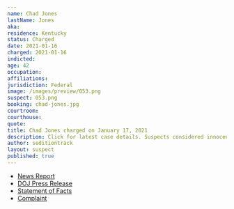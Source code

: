 ```yaml
---
name: Chad Jones
lastName: Jones
aka:
residence: Kentucky
status: Charged
date: 2021-01-16
charged: 2021-01-16
indicted:
age: 42
occupation:
affiliations:
jurisdiction: Federal
image: /images/preview/053.png
suspect: 053.png
booking: chad-jones.jpg
courtroom:
courthouse:
quote:
title: Chad Jones charged on January 17, 2021
description: Click for latest case details. Suspects considered innocent until proven guilty.
author: seditiontrack
layout: suspect
published: true
---
```

- [News Report](https://www.washingtonpost.com/local/legal-issues/chad-barrett-jones-arrest-ashley-babbitt/2021/01/17/c88eaa38-58e9-11eb-8bcf-3877871c819d_story)
- [DOJ Press Release](https://www.justice.gov/usao-dc/pr/kentucky-man-arrested-and-charged-federal-court-actions-us-capitol)
- [Statement of Facts](https://www.justice.gov/usao-dc/press-release/file/1355966/download)
- [Complaint](https://www.justice.gov/usao-dc/press-release/file/1355971/download)

